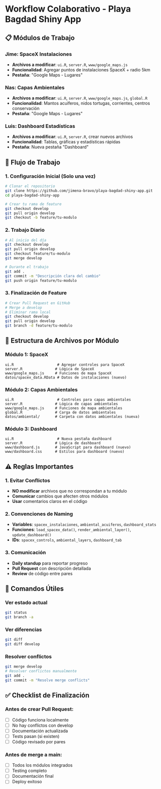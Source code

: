 # Workflow Colaborativo - Playa Bagdad Shiny App

## 📋 Módulos de Trabajo

### Jime: SpaceX Instalaciones
- **Archivos a modificar**: `ui.R`, `server.R`, `www/google_maps.js`
- **Funcionalidad**: Agregar puntos de instalaciones SpaceX + radio 5km
- **Pestaña**: "Google Maps - Lugares"

### Nas: Capas Ambientales  
- **Archivos a modificar**: `ui.R`, `server.R`, `www/google_maps.js`, `global.R`
- **Funcionalidad**: Mantos acuíferos, nidos tortugas, corrientes, centros conservación
- **Pestaña**: "Google Maps - Lugares"

### Luis: Dashboard Estadísticas
- **Archivos a modificar**: `ui.R`, `server.R`, crear nuevos archivos
- **Funcionalidad**: Tablas, gráficas y estadísticas rápidas
- **Pestaña**: Nueva pestaña "Dashboard"

## 🔄 Flujo de Trabajo

### 1. Configuración Inicial (Solo una vez)
```bash
# Clonar el repositorio
git clone https://github.com/jimena-bravo/playa-bagdad-shiny-app.git
cd playa-bagdad-shiny-app

# Crear tu rama de feature
git checkout develop
git pull origin develop
git checkout -b feature/tu-modulo
```

### 2. Trabajo Diario
```bash
# Al inicio del día
git checkout develop
git pull origin develop
git checkout feature/tu-modulo
git merge develop

# Durante el trabajo
git add .
git commit -m "Descripción clara del cambio"
git push origin feature/tu-modulo
```

### 3. Finalización de Feature
```bash
# Crear Pull Request en GitHub
# Merge a develop
# Eliminar rama local
git checkout develop
git pull origin develop
git branch -d feature/tu-modulo
```

## 📁 Estructura de Archivos por Módulo

### Módulo 1: SpaceX
```
ui.R                    # Agregar controles para SpaceX
server.R               # Lógica de SpaceX
www/google_maps.js     # Funciones de mapa SpaceX
datos/spacex_data.RData # Datos de instalaciones (nuevo)
```

### Módulo 2: Capas Ambientales
```
ui.R                    # Controles para capas ambientales
server.R               # Lógica de capas ambientales  
www/google_maps.js     # Funciones de mapa ambientales
global.R               # Carga de datos ambientales
datos/ambiental/       # Carpeta con datos ambientales (nueva)
```

### Módulo 3: Dashboard
```
ui.R                    # Nueva pestaña dashboard
server.R               # Lógica de dashboard
www/dashboard.js       # JavaScript para dashboard (nuevo)
www/dashboard.css      # Estilos para dashboard (nuevo)
```

## ⚠️ Reglas Importantes

### 1. Evitar Conflictos
- **NO modificar** archivos que no correspondan a tu módulo
- **Comunicar** cambios que afecten otros módulos
- **Usar** comentarios claros en el código

### 2. Convenciones de Naming
- **Variables**: `spacex_instalaciones`, `ambiental_acuiferos`, `dashboard_stats`
- **Funciones**: `load_spacex_data()`, `render_ambiental_layer()`, `update_dashboard()`
- **IDs**: `spacex_controls`, `ambiental_layers`, `dashboard_tab`

### 3. Comunicación
- **Daily standup** para reportar progreso
- **Pull Request** con descripción detallada
- **Review** de código entre pares

## 🚀 Comandos Útiles

### Ver estado actual
```bash
git status
git branch -a
```

### Ver diferencias
```bash
git diff
git diff develop
```

### Resolver conflictos
```bash
git merge develop
# Resolver conflictos manualmente
git add .
git commit -m "Resolve merge conflicts"
```

## ✅ Checklist de Finalización

### Antes de crear Pull Request:
- [ ] Código funciona localmente
- [ ] No hay conflictos con develop
- [ ] Documentación actualizada
- [ ] Tests pasan (si existen)
- [ ] Código revisado por pares

### Antes de merge a main:
- [ ] Todos los módulos integrados
- [ ] Testing completo
- [ ] Documentación final
- [ ] Deploy exitoso 
